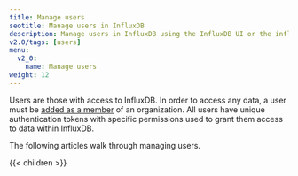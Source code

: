 ```yaml
---
title: Manage users
seotitle: Manage users in InfluxDB
description: Manage users in InfluxDB using the InfluxDB UI or the influx CLI.
v2.0/tags: [users]
menu:
  v2_0:
    name: Manage users
weight: 12
---
```


Users are those with access to InfluxDB.
In order to access any data, a user must be [added as a member](/v2.0/organizations/members/add) of an organization.
All users have unique authentication tokens with specific permissions used to grant them access to data within InfluxDB.

The following articles walk through managing users.

{{< children >}}
